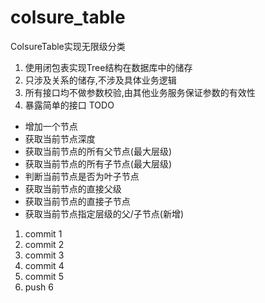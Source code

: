 # colsure_table
ColsureTable实现无限级分类

1. 使用闭包表实现Tree结构在数据库中的储存
1. 只涉及关系的储存,不涉及具体业务逻辑
1. 所有接口均不做参数校验,由其他业务服务保证参数的有效性
1. 暴露简单的接口 TODO
  * 增加一个节点
  * 获取当前节点深度
  * 获取当前节点的所有父节点(最大层级)
  * 获取当前节点的所有子节点(最大层级)
  * 判断当前节点是否为叶子节点
  * 获取当前节点的直接父级
  * 获取当前节点的直接子节点
  * 获取当前节点指定层级的父/子节点(新增)

1. commit 1
2. commit 2
3. commit 3
4. commit 4
5. commit 5
6. push 6